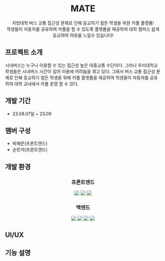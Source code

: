 <div align="center">
  <h1>MATE</h1>
  <p >
    지방대학 버스 교통 접근성 문제로 인해 등교하기 힘든 학생을 위한 카풀 플랫폼!<br/>
    학생들이 자동차를 공유하여 카풀을 할 수 있도록 플랫폼을 제공하여 대학 캠퍼스 쉽게 등교하여 여유를 느낄수 있습니다!
  </p>
</div>

## 프로젝트 소개
<p>시내버스는 누구나 이용할 수 있는 접근성 높은 대중교통 수단이다. 그러나 우리대학교 학생들은 시내버스 시간이 길어 이용에 어려움을 겪고 있다. 그래서 버스 교통 접근성 문제로 인해 등교하기 힘든 학생을 위해 카풀 플랫폼을 제공하여 학생들이 자동차를 공유하여 대학 교내에서 카풀 운영 할 수 있다.</p>


## 개발 기간
- 23.08.07일 ~ 23.09

## 맴버 구성
- 박해준(프론트엔드)
- 손민석(프론트엔드)

## 개발 환경
<div align="center">
  <h3>프론트엔드</h3>
  <img src="https://img.shields.io/badge/react-61DAFB?style=for-the-badge&logo=react&logoColor=black">
  <img src="https://img.shields.io/badge/javascript-F7DF1E?style=for-the-badge&logo=javascript&logoColor=black">
  <img src="https://img.shields.io/badge/css-1572B6?style=for-the-badge&logo=css3&logoColor=white">
  <h3>백엔드</h3>
  <img src="https://img.shields.io/badge/next.js-000000?style=for-the-badge&logo=Next.js&logoColor=white">
  <img src="https://img.shields.io/badge/node.js-339933?style=for-the-badge&logo=Node.js&logoColor=white">
  <img src="https://img.shields.io/badge/express-000000?style=for-the-badge&logo=express&logoColor=white">
  <img src="https://img.shields.io/badge/mongoDB-47A248?style=for-the-badge&logo=MongoDB&logoColor=white">
</div>

## UI/UX

## 기능 설명
